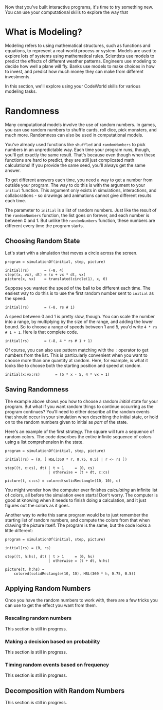 Now that you've built interactive programs, it's time to try something new.  You
can use your computational skills to explore the way that 

What is Modeling?
=================

Modeling refers to using mathematical structures, such as functions and
equations, to represent a real-world process or system.  Models are used to
explore lots of systems using mathematical rules.  Scientists use models to
predict the effects of different weather patterns.  Engineers use modeling to
decide how well a plane will fly.  Banks use models to make choices in how to
invest, and predict how much money they can make from different investments.

In this section, we'll explore using your CodeWorld skills for various modeling
tasks.

Randomness
==========

Many computational models involve the use of random numbers.  In games, you can
use random numbers to shuffle cards, roll dice, pick monsters, and much more.
Randomness can also be used in computational models.

You've already used functions like `shuffled` and `randomNumbers` to pick
numbers in an unpredictable way.  Each time your program runs, though, you'll
get exactly the same result.  That's because even though when these functions
are  hard to predict, they are still just complicated math calculations!  If
you provide the same seed, you'll always get the same answer.

To get different answers each time, you need a way to get a number from outside
your program.  The way to do this is with the argument to your `initial`
function.  This argument only exists in simulations, interactions, and
collaborations - so drawings and animations cannot give different results each
time.

The parameter to `initial` is a list of random numbers.  Just like the result
of the `randomNumbers` function, the list goes on forever, and each number is
between 0 and 1.  But unlike the `randomNumbers` function, these numbers are
different every time the program starts.

Choosing Random State
---------------------

Let's start with a simulation that moves a circle across the screen.

    program = simulationOf(initial, step, picture)

    initial(rs)       = (-8, 4)
    step((x, vx), dt) = (x + vx * dt, vx)
    picture(x, vx)    = translated(circle(1), x, 0)

Suppose you wanted the speed of the ball to be different each time.  The easiest
way to do this is to use the first random number sent to `initial` as the speed.

    initial(rs)       = (-8, rs # 1)

A speed between 0 and 1 is pretty slow, though.  You can scale the number into a
range, by multiplying by the size of the range, and adding the lower bound.  So
to choose a range of speeds between 1 and 5, you'd write `4 * rs # 1 + 1`.  Here
is that complete code.

    initial(rs)       = (-8, 4 * rs # 1 + 1)

Of course, you can also use pattern matching with the `:` operator to get
numbers from the list.  This is particularly convenient when you want to choose
more than one quantity at random.  Here, for example, is what it looks like to
choose both the starting position and speed at random.

    initial(x:vx:rs)       = (5 * x - 5, 4 * vx + 1)

Saving Randomness
-----------------

The example above shows you how to choose a random *initial* state for your
program.  But what if you want random things to continue occurring as the
program continues?  You'll need to either describe all the random events that
should occur in your simulation when describing the initial state, or hold on to
the random numbers given to initial as *part* of the state.

Here's an example of the first strategy.  The square will turn a sequence of
random colors.  The code describes the entire infinite sequence of colors using
a list comprehension in the state.

    program = simulationOf(initial, step, picture)

    initial(rs) = (0, [ HSL(360 * r, 0.75, 0.5) | r <- rs ])

    step((t, c:cs), dt) | t > 1     = (0, cs)
                        | otherwise = (t + dt, c:cs)

    picture(t, c:cs) = colored(solidRectangle(10, 10), c)

You might wonder how the computer ever finishes *calculating* an infinite list
of colors, all before the simulation even starts!  Don't worry.  The computer is
good at knowing when it needs to finish doing a calculation, and it just figures
out the colors as it goes.

Another way to write this same program would be to just remember the starting
list of random numbers, and compute the colors from that when drawing the
picture itself.  The program is the same, but the code looks a little different:

    program = simulationOf(initial, step, picture)

    initial(rs) = (0, rs)

    step((t, h:hs), dt) | t > 1     = (0, hs)
                        | otherwise = (t + dt, h:hs)

    picture(t, h:hs) =
        colored(solidRectangle(10, 10), HSL(360 * h, 0.75, 0.5))

Applying Random Numbers
-----------------------

Once you have the random numbers to work with, there are a few tricks you can
use to get the effect you want from them.

### Rescaling random numbers ###

This section is still in progress.

### Making a decision based on probability ###

This section is still in progress.

### Timing random events based on frequency ###

This section is still in progress.

Decomposition with Random Numbers
---------------------------------

This section is still in progress.
